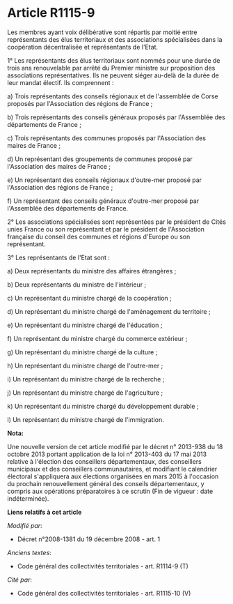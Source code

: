 # Article R1115-9

Les membres ayant voix délibérative sont répartis par moitié entre représentants des élus territoriaux et des associations
spécialisées dans la coopération décentralisée et représentants de l'Etat.

1° Les représentants des élus territoriaux sont nommés pour une durée de trois ans renouvelable par arrêté du Premier
ministre sur proposition des associations représentatives. Ils ne peuvent siéger au-delà de la durée de leur mandat électif.
Ils comprennent :

a) Trois représentants des conseils régionaux et de l'assemblée de Corse proposés par l'Association des régions de France ;

b) Trois représentants des conseils généraux proposés par l'Assemblée des départements de France ;

c) Trois représentants des communes proposés par l'Association des maires de France ;

d) Un représentant des groupements de communes proposé par l'Association des maires de France ;

e) Un représentant des conseils régionaux d'outre-mer proposé par l'Association des régions de France ;

f) Un représentant des conseils généraux d'outre-mer proposé par l'Assemblée des départements de France.

2° Les associations spécialisées sont représentées par le président de Cités unies France ou son représentant et par le
président de l'Association française du conseil des communes et régions d'Europe ou son représentant.

3° Les représentants de l'Etat sont :

a) Deux représentants du ministre des affaires étrangères ;

b) Deux représentants du ministre de l'intérieur ;

c) Un représentant du ministre chargé de la coopération ;

d) Un représentant du ministre chargé de l'aménagement du territoire ;

e) Un représentant du ministre chargé de l'éducation ;

f) Un représentant du ministre chargé du commerce extérieur ;

g) Un représentant du ministre chargé de la culture ;

h) Un représentant du ministre chargé de l'outre-mer ;

i) Un représentant du ministre chargé de la recherche ;

j) Un représentant du ministre chargé de l'agriculture ;

k) Un représentant du ministre chargé du développement durable ; 

l) Un représentant du ministre chargé de l'immigration.

**Nota:**

Une nouvelle version de cet article modifié par le décret n° 2013-938 du 18 octobre 2013 portant application de la loi n°
2013-403 du 17 mai 2013 relative à l'élection des conseillers départementaux, des conseillers municipaux et des conseillers
communautaires, et modifiant le calendrier électoral s'appliquera aux élections organisées en mars 2015 à l'occasion du
prochain renouvellement général des conseils départementaux, y compris aux opérations préparatoires à ce scrutin (Fin de
vigueur : date indéterminée).

**Liens relatifs à cet article**

_Modifié par_:

  - Décret n°2008-1381 du 19 décembre 2008 - art. 1

_Anciens textes_:

  - Code général des collectivités territoriales - art. R1114-9 (T)

_Cité par_:

  - Code général des collectivités territoriales - art. R1115-10 (V)
